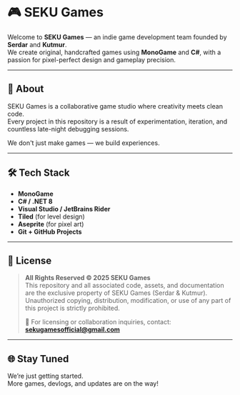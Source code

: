 # 🎮 SEKU Games

Welcome to **SEKU Games** — an indie game development team founded by **Serdar** and **Kutmur**.  
We create original, handcrafted games using **MonoGame** and **C#**, with a passion for pixel-perfect design and gameplay precision.

---

## 🧩 About

SEKU Games is a collaborative game studio where creativity meets clean code.  
Every project in this repository is a result of experimentation, iteration, and countless late-night debugging sessions.

We don't just make games — we build experiences.

---

## 🛠️ Tech Stack

- **MonoGame**  
- **C# / .NET 8**
- **Visual Studio / JetBrains Rider**
- **Tiled** (for level design)
- **Aseprite** (for pixel art)
- **Git + GitHub Projects**

---

## 🔐 License

> **All Rights Reserved © 2025 SEKU Games**  
> This repository and all associated code, assets, and documentation are the exclusive property of SEKU Games (Serdar & Kutmur).  
> Unauthorized copying, distribution, modification, or use of any part of this project is strictly prohibited.  
>  
> 📩 For licensing or collaboration inquiries, contact: **sekugamesofficial@gmail.com**

---

## 🌐 Stay Tuned

We’re just getting started.  
More games, devlogs, and updates are on the way!
